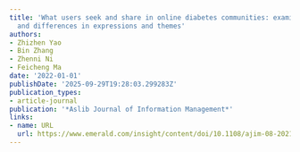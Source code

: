 ```yaml
---
title: 'What users seek and share in online diabetes communities: examining similarities
  and differences in expressions and themes'
authors:
- Zhizhen Yao
- Bin Zhang
- Zhenni Ni
- Feicheng Ma
date: '2022-01-01'
publishDate: '2025-09-29T19:28:03.299283Z'
publication_types:
- article-journal
publication: '*Aslib Journal of Information Management*'
links:
- name: URL
  url: https://www.emerald.com/insight/content/doi/10.1108/ajim-08-2021-0214/full/html
---
```

